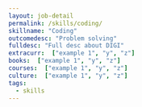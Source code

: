 ```yaml
---
layout: job-detail
permalink: /skills/coding/
skillname: "Coding"
outcomedesc: "Problem solving"
fulldesc: "Full desc about DIGI"
extracurr:  ["example 1", "y", "z"]
books:  ["example 1", "y", "z"]
courses:  ["example 1", "y", "z"]
culture:  ["example 1", "y", "z"]
tags: 
  - skills
---
```


